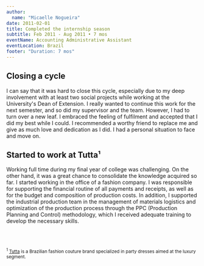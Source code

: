 ```yaml
---
author:
  name: "Micaelle Nogueira"
date: 2011-02-01
title: Completed the internship season
subtitle: Feb 2011 - Aug 2011 • 7 mos
eventName: Accounting Administrative Assistant
eventLocation: Brazil
footer: "Duration: 7 mos"
---
```


## Closing a cycle

I can say that it was hard to close this cycle, especially due to my deep involvement with at least two social projects while working at the University's Dean of Extension. I really wanted to continue this work for the next semester, and so did my supervisor and the team. However, I had to turn over a new leaf. I embraced the feeling of fulfilment and accepted that I did my best while I could. I recommended a worthy friend to replace me and give as much love and dedication as I did. I had a personal situation to face and move on.

## Started to work at Tutta¹

Working full time during my final year of college was challenging. On the other hand, it was a great chance to consolidate the knowledge acquired so far. I started working in the office of a fashion company. I was responsible for supporting the financial routine of all payments and receipts, as well as for the budget and composition of production costs. In addition, I supported the industrial production team in the management of materials logistics and optimization of the production process through the PPC (Production Planning and Control) methodology, which I received adequate training to develop the necessary skills.

<br/>
<br/>

<small><sup>1</sup> [Tutta](https://www.tutta.com.br/?lingua=en) is a Brazilian fashion couture brand specialized in party dresses aimed at the luxury segment.</small>